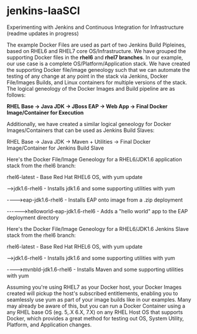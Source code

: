 # jenkins-IaaSCI
Experimenting with Jenkins and Continuous Integration for Infrastructure (readme updates in progress)

The example Docker Files are used as part of two Jenkins Build Pipleines, based on RHEL6 and RHEL7 core OS/Infrastructure.  We have grouped the supporting Docker files in the **rhel6** and **rhel7 branches**.  In our example, our use case is a complete OS/Platform/Application stack.  We have created the supporting Docker file/image geneology such that we can automate the testing of any change at any point in the stack via Jenkins, Docker File/Images Builds, and Linux containers for multiple versions of the stack.  The logical geneology of the Docker Images and Build pipeline are as follows:

**RHEL Base -\> Java JDK -\> JBoss EAP -\> Web App -\> Final Docker Image/Container for Execution**

Additionally, we have created a similar logical geneology for Docker Images/Containers that can be used as Jenkins Build Slaves:

RHEL Base -\> Java JDK -\> Maven + Utilities -\> Final Docker Image/Container for Jenkins Build Slave

Here's the Docker File/Image Geneology for a RHEL6/JDK1.6 application stack from the rhel6 branch:

rhel6-latest - Base Red Hat RHEL6 OS, with yum update

--\>jdk1.6-rhel6 - Installs jdk1.6 and some supporting utilities with yum

----\>eap-jdk1.6-rhel6 - Installs EAP onto image from a .zip deployment

------\>helloworld-eap-jdk1.6-rhel6 - Adds a "hello world" app to the EAP deployment directory

Here's the Docker File/Image Geneology for a RHEL6/JDK1.6 Jenkins Slave stack from the rhel6 branch:

rhel6-latest - Base Red Hat RHEL6 OS, with yum update

--\>jdk1.6-rhel6 - Installs jdk1.6 and some supporting utilities with yum

----\>mvnbld-jdk1.6-rhel6 - Installs Maven and some supporting utilities with yum

Assuming you're using RHEL7 as your Docker host, your Docker Images created will pickup the host's subscribed entitlements, enabling you to seamlessly use yum as part of your image builds like in our examples. Many may already be aware of this, but you can run a Docker Container using a any RHEL base OS (eg. 5,.X 6.X, 7.X) on any RHEL Host OS that supports Docker, which provides a great method for testing out OS, System Utility, Platform, and Application changes.

